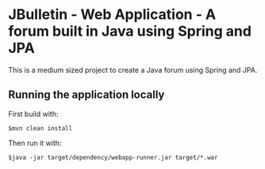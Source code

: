 # JBulletin - Web Application - A forum built in Java using Spring and JPA

This is a medium sized project to create a Java forum using Spring and JPA. 

## Running the application locally

First build with:

    $mvn clean install

Then run it with:

    $java -jar target/dependency/webapp-runner.jar target/*.war

